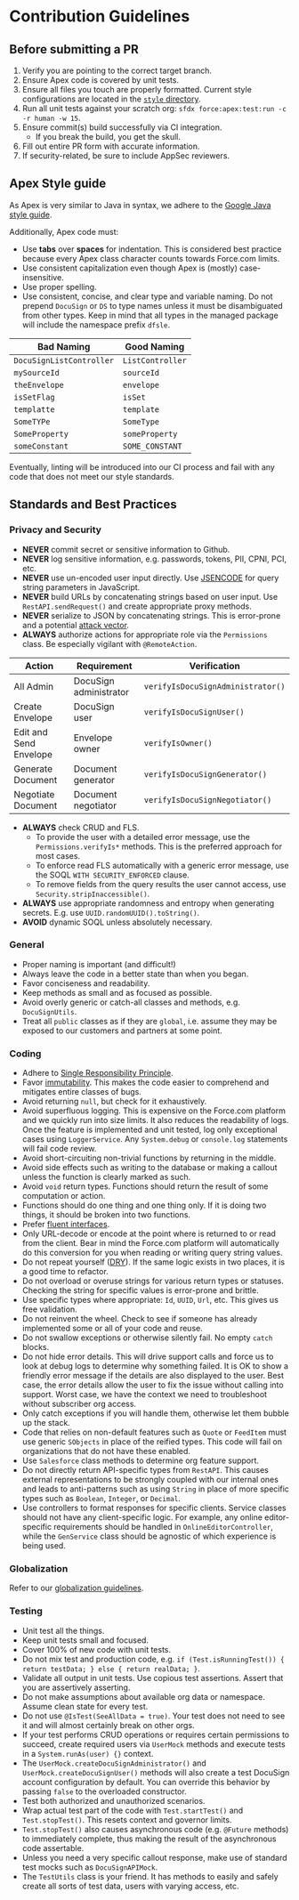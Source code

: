 # Contribution Guidelines

## Before submitting a PR
1. Verify you are pointing to the correct target branch.
2. Ensure Apex code is covered by unit tests.
2. Ensure all files you touch are properly formatted. Current style configurations are located in the [`style` directory](https://github.docusignhq.com/Integrations/Salesforce/tree/master/style).  
3. Run all unit tests against your scratch org: `sfdx force:apex:test:run -c -r human -w 15`.
4. Ensure commit(s) build successfully via CI integration.
    - If you break the build, you get the skull.
5. Fill out entire PR form with accurate information.
6. If security-related, be sure to include AppSec reviewers.

## Apex Style guide
As Apex is very similar to Java in syntax, we adhere to the [Google Java style guide](https://google.github.io/styleguide/javaguide.html).

Additionally, Apex code must:
- Use **tabs** over **spaces** for indentation. This is considered best practice because every Apex class character counts towards Force.com limits.
- Use consistent capitalization even though Apex is (mostly) case-insensitive.
- Use proper spelling.
- Use consistent, concise, and clear type and variable naming. Do not prepend `DocuSign` or `DS` to type names unless it must be disambiguated from other types. Keep in mind that all types in the managed package will include the namespace prefix `dfsle`.

| Bad Naming | Good Naming |
| --- | ---- |
| `DocuSignListController` | `ListController` |
| `mySourceId` | `sourceId` |
| `theEnvelope` | `envelope` |
| `isSetFlag` | `isSet` |
| `templatte` | `template` |
| `SomeTYPe` | `SomeType` |
| `SomeProperty` | `someProperty` |
| `someConstant` | `SOME_CONSTANT` |

Eventually, linting will be introduced into our CI process and fail with any code that does not meet our style standards. 

## Standards and Best Practices

### Privacy and Security
- **NEVER** commit secret or sensitive information to Github.
- **NEVER** log sensitive information, e.g. passwords, tokens, PII, CPNI, PCI, etc.
- **NEVER** use un-encoded user input directly. Use [JSENCODE](https://developer.salesforce.com/page/Secure_Coding_Cross_Site_Scripting#Built_in_Auto_Encoding) for query string parameters in JavaScript.
- **NEVER** build URLs by concatenating strings based on user input. Use `RestAPI.sendRequest()` and create appropriate proxy methods. 
- **NEVER** serialize to JSON by concatenating strings. This is error-prone and a potential [attack vector](https://www.owasp.org/index.php/AJAX_Security_Cheat_Sheet#Avoid_building_XML_or_JSON_dynamically).
- **ALWAYS** authorize actions for appropriate role via the `Permissions` class. Be especially vigilant with `@RemoteAction`.

|Action|Requirement|Verification|
|------|----------|-----|
|All Admin|DocuSign administrator|`verifyIsDocuSignAdministrator()`|
|Create Envelope|DocuSign user|`verifyIsDocuSignUser()`|
|Edit and Send Envelope|Envelope owner|`verifyIsOwner()`|
|Generate Document|Document generator|`verifyIsDocuSignGenerator()`|
|Negotiate Document|Document negotiator|`verifyIsDocuSignNegotiator()`|

- **ALWAYS** check CRUD and FLS. 
    - To provide the user with a detailed error message, use the `Permissions.verifyIs*` methods. This is the preferred approach for most cases.
    - To enforce read FLS automatically with a generic error message, use the SOQL `WITH SECURITY_ENFORCED` clause.
    - To remove fields from the query results the user cannot access, use `Security.stripInaccessible()`.
- **ALWAYS** use appropriate randomness and entropy when generating secrets. E.g. use `UUID.randomUUID().toString()`.
- **AVOID** dynamic SOQL unless absolutely necessary.

### General
- Proper naming is important (and difficult!)
- Always leave the code in a better state than when you began.
- Favor conciseness and readability.
- Keep methods as small and as focused as possible.
- Avoid overly generic or catch-all classes and methods, e.g. `DocuSignUtils`.
- Treat all `public` classes as if they are `global`, i.e. assume they may be exposed to our customers and partners at some point.
 
### Coding 
- Adhere to [Single Responsibility Principle](https://en.wikipedia.org/wiki/Single_responsibility_principle).
- Favor [immutability](https://en.wikipedia.org/wiki/Immutable_object). This makes the code easier to comprehend and mitigates entire classes of bugs.
- Avoid returning `null`, but check for it exhaustively.
- Avoid superfluous logging. This is expensive on the Force.com platform and we quickly run into size limits. It also reduces the readability of logs.
Once the feature is implemented and unit tested, log only exceptional cases using `LoggerService`. Any `System.debug` or `console.log` statements will fail code review.
- Avoid short-circuiting non-trivial functions by returning in the middle.
- Avoid side effects such as writing to the database or making a callout unless the function is clearly marked as such.
- Avoid `void` return types. Functions should return the result of some computation or action.
- Functions should do one thing and one thing only. If it is doing two things, it should be broken into two functions.
- Prefer [fluent interfaces](https://en.wikipedia.org/wiki/Fluent_interface).
- Only URL-decode or encode at the point where is returned to or read from the client. Bear in mind the Force.com platform will automatically do this conversion for you when reading or writing query string values.
- Do not repeat yourself ([DRY](https://en.wikipedia.org/wiki/Don't_repeat_yourself)). If the same logic exists in two places, it is a good time to refactor. 
- Do not overload or overuse strings for various return types or statuses. Checking the string for specific values is error-prone and brittle.
- Use specific types where appropriate: `Id`, `UUID`, `Url`, etc. This gives us free validation.
- Do not reinvent the wheel. Check to see if someone has already implemented some or all of your code and reuse.
- Do not swallow exceptions or otherwise silently fail. No empty `catch` blocks.
- Do not hide error details. This will drive support calls and force us to look at debug logs to determine why something failed. It is OK to show a friendly error message if the details are also displayed to the user. Best case, the error details allow the user to fix the issue without calling into support. Worst case, we have the context we need to troubleshoot without subscriber org access.
- Only catch exceptions if you will handle them, otherwise let them bubble up the stack.
- Code that relies on non-default features such as `Quote` or `FeedItem` must use generic `SObjects` in place of the reified types. This code will fail on organizations that do not have these enabled.
- Use `Salesforce` class methods to determine org feature support.
- Do not directly return API-specific types from `RestAPI`. This causes external representations to be strongly coupled with our internal ones and leads to anti-patterns such as using `String` in place of more specific types such as `Boolean`, `Integer`, or `Decimal`.
- Use controllers to format responses for specific clients. Service classes should not have any client-specific logic. For example, any online editor-specific requirements should be handled in `OnlineEditorController`, while the `GenService` class should be agnostic of which experience is being used.

### Globalization
Refer to our [globalization guidelines](doc/globalization.md).

### Testing
- Unit test all the things.
- Keep unit tests small and focused.
- Cover 100% of new code with unit tests.
- Do not mix test and production code, e.g. `if (Test.isRunningTest()) { return testData; } else { return realData; }`.
- Validate all output in unit tests. Use copious test assertions. Assert that you are assertively asserting.
- Do not make assumptions about available org data or namespace. Assume clean state for every test.
- Do not use `@IsTest(SeeAllData = true)`. Your test does not need to see it and will almost certainly break on other orgs. 
- If your test performs CRUD operations or requires certain permissions to succeed, create required users via `UserMock` methods and execute tests in a `System.runAs(user) {}` context.
- The `UserMock.createDocuSignAdministrator()` and `UserMock.createDocuSignUser()` methods will also create a test DocuSign account configuration by default. You can override this behavior by passing `false` to the overloaded constructor.
- Test both authorized and unauthorized scenarios.
- Wrap actual test part of the code with `Test.startTest()` and `Test.stopTest()`. This resets context and governor limits.
- `Test.stopTest()` also causes asynchronous code (e.g. `@Future` methods) to immediately complete, thus making the result of the asynchronous code assertable.
- Unless you need a very specific callout response, make use of standard test mocks such as `DocuSignAPIMock`.
- The `TestUtils` class is your friend. It has methods to easily and safely create all sorts of test data, users with varying access, 
etc.
